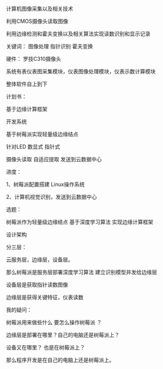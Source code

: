 计算机图像采集以及相关技术

利用CMOS摄像头读取图像

利用边缘检测和霍夫变换以及相关算法实现读数识别和显示记录

关键词： 图像处理  指针识别  霍夫变换

硬件： 罗技C310摄像头

系统有表仪表图采集模块，仪表图像处理模块，仪表示数计算模块

整体软件自上到下



计划书：

基于边缘计算框架

开发系统

基于树莓派实现轻量级边缘结点

针对LED 数显式 指针式

摄像头读取 自适应提取 发送到云数据中心

进度：

1、树莓派配置搭建 Linux操作系统

2、计算机视觉识别，发送到云数据中心



选题：

树莓派作为轻量级边缘结点 基于深度学习算法 实现边缘计算框架



设计架构

分三层：

云服务层，边缘层，设备层。

那么树莓派是服务层部署深度学习算法 建立识别模型并发给边缘层

设备层是获取指针读数图像

边缘层是获得关键特征，仪表读数



我的疑问：

树莓派用来做些什么  要怎么操作树莓派  ？

边缘层是部署在哪里？自己的电脑还是树莓派上？ 

设备又在哪里？ 也是在树莓派上？

那么程序开发是在自己的电脑上还是树莓派上。













